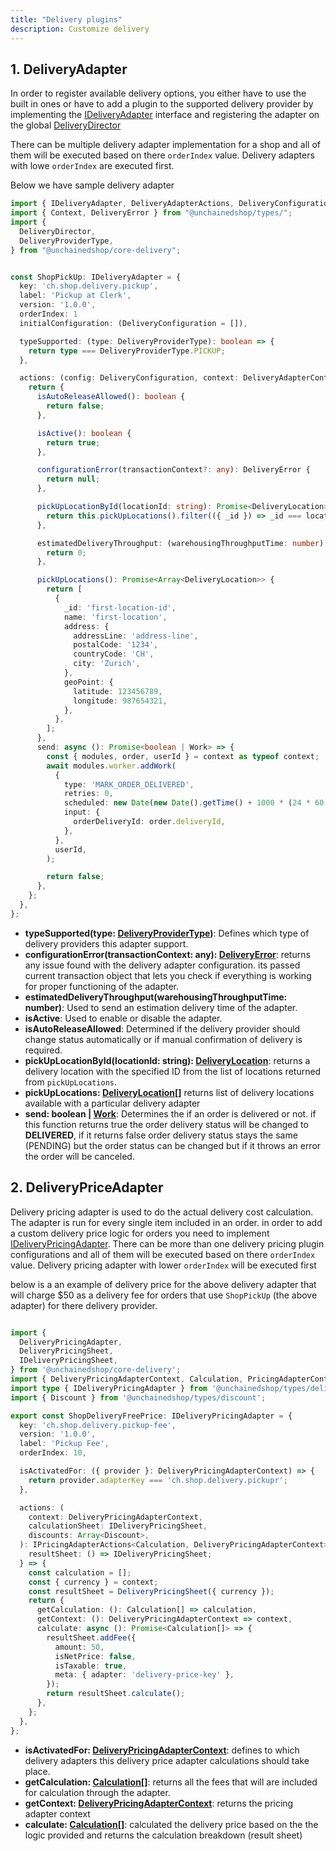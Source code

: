 ```yaml
---
title: "Delivery plugins"
description: Customize delivery 
---
```


## 1. DeliveryAdapter

In order to register available delivery options, you either have to use the built in ones or have to add a plugin to the supported delivery provider by implementing the [IDeliveryAdapter](https://docs.unchained.shop/types/types/delivery.IDeliveryAdapter.html) interface and registering the adapter on the global [DeliveryDirector](https://docs.unchained.shop/types/types/delivery.IDeliveryDirector.html)

There can be multiple delivery adapter implementation for a shop and all of them will be executed based on there `orderIndex` value. Delivery adapters with lowe `orderIndex` are executed first.

Below we have sample delivery adapter 

```typescript
import { IDeliveryAdapter, DeliveryAdapterActions, DeliveryConfiguration, DeliveryAdapterContext, DeliveryLocation } from "@unchainedshop/types/delivery";
import { Context, DeliveryError } from "@unchainedshop/types/";
import {
  DeliveryDirector,
  DeliveryProviderType,
} from "@unchainedshop/core-delivery";


const ShopPickUp: IDeliveryAdapter = {
  key: 'ch.shop.delivery.pickup',
  label: 'Pickup at Clerk',
  version: '1.0.0',
  orderIndex: 1
  initialConfiguration: (DeliveryConfiguration = []),

  typeSupported: (type: DeliveryProviderType): boolean => {
    return type === DeliveryProviderType.PICKUP;
  },

  actions: (config: DeliveryConfiguration, context: DeliveryAdapterContext, unchainedAPI: UnchainedCore): DeliveryAdapterActions => {
    return {
      isAutoReleaseAllowed(): boolean {
        return false;
      },

      isActive(): boolean {
        return true;
      },

      configurationError(transactionContext?: any): DeliveryError {
        return null;
      },

      pickUpLocationById(locationId: string): Promise<DeliveryLocation> {
        return this.pickUpLocations().filter(({ _id }) => _id === locationId);
      },

      estimatedDeliveryThroughput: (warehousingThroughputTime: number) : Promise<number>  => {
        return 0;
      },

      pickUpLocations(): Promise<Array<DeliveryLocation>> {
        return [
          {
            _id: 'first-location-id',
            name: 'first-location',
            address: {
              addressLine: 'address-line',
              postalCode: '1234',
              countryCode: 'CH',
              city: 'Zurich',
            },
            geoPoint: {
              latitude: 123456789,
              longitude: 987654321,
            },
          },
        ];
      },
      send: async (): Promise<boolean | Work> => {
        const { modules, order, userId } = context as typeof context;
        await modules.worker.addWork(
          {
            type: 'MARK_ORDER_DELIVERED',
            retries: 0,
            scheduled: new Date(new Date().getTime() + 1000 * (24 * 60 * 60)),
            input: {
              orderDeliveryId: order.deliveryId,
            },
          },
          userId,
        );

        return false;
      },
    };
  },
};
```

- **typeSupported(type: [DeliveryProviderType](https://docs.unchained.shop/types/enums/delivery.DeliveryProviderType.html))**: Defines which type of delivery providers this adapter support.
- **configurationError(transactionContext: any): [DeliveryError](https://docs.unchained.shop/types/enums/delivery.DeliveryError.html)**: returns any issue found with the delivery adapter configuration.  its passed current transaction object that lets you check if everything is working for proper functioning of the adapter.
- **estimatedDeliveryThroughput(warehousingThroughputTime: number)**: Used to send an estimation delivery time of the adapter.
- **isActive**: Used to enable or disable the adapter.
- **isAutoReleaseAllowed**: Determined if the delivery provider should change status automatically or if manual confirmation of delivery is required.
- **pickUpLocationById(locationId: string): [DeliveryLocation](https://docs.unchained.shop/types/interfaces/delivery.DeliveryLocation.html)**: returns a delivery location with the specified ID from the list of locations returned from `pickUpLocations`.
- **pickUpLocations: [DeliveryLocation](https://docs.unchained.shop/types/interfaces/delivery.DeliveryLocation.html)[]** returns list of delivery locations available with a particular delivery adapter
- **send: boolean | [Work](https://docs.unchained.shop/types/types/worker.Work.html)**: Determines the if an order is delivered or not. if this function returns true the order delivery status will be changed to **DELIVERED**, if it returns false order delivery status stays the same (PENDING) but the order status can be changed but if it throws an error the order will be canceled.



## 2. DeliveryPriceAdapter

Delivery pricing adapter is used to do the actual delivery cost calculation. The adapter is run for every single item included in an order.
in order to add a custom delivery price logic for orders you need to implement [IDeliveryPricingAdapter](https://docs.unchained.shop/types/types/delivery_pricing.IDeliveryPricingAdapter.html).
There can be more than one delivery pricing plugin configurations and all of them will be executed based on there `orderIndex` value. Delivery pricing adapter with lower `orderIndex` will be executed first

below is a an example of delivery price for the above delivery adapter that will charge $50  as a delivery fee for orders that use `ShopPickUp` (the above adapter) for there delivery provider.

```typescript

import {
  DeliveryPricingAdapter,
  DeliveryPricingSheet,
  IDeliveryPricingSheet,
} from '@unchainedshop/core-delivery';
import { DeliveryPricingAdapterContext, Calculation, PricingAdapterContext } from '@unchainedshop/types';
import type { IDeliveryPricingAdapter } from '@unchainedshop/types/delivery.pricing';
import { Discount } from '@unchainedshop/types/discount';

export const ShopDeliveryFreePrice: IDeliveryPricingAdapter = {
  key: 'ch.shop.delivery.pickup-fee',
  version: '1.0.0',
  label: 'Pickup Fee',
  orderIndex: 10,

  isActivatedFor: ({ provider }: DeliveryPricingAdapterContext) => {
    return provider.adapterKey === 'ch.shop.delivery.pickupr';
  },

  actions: (
    context: DeliveryPricingAdapterContext,
    calculationSheet: IDeliveryPricingSheet,
    discounts: Array<Discount>,
  ): IPricingAdapterActions<Calculation, DeliveryPricingAdapterContext> & {
    resultSheet: () => IDeliveryPricingSheet;
  } => {
    const calculation = [];
    const { currency } = context;
    const resultSheet = DeliveryPricingSheet({ currency });
    return {
      getCalculation: (): Calculation[] => calculation,
      getContext: (): DeliveryPricingAdapterContext => context,
      calculate: async (): Promise<Calculation[]> => {
        resultSheet.addFee({
          amount: 50,
          isNetPrice: false,
          isTaxable: true,
          meta: { adapter: 'delivery-price-key' },
        });
        return resultSheet.calculate();
      },
    };
  },
};


```

- **isActivatedFor: [DeliveryPricingAdapterContext](https://docs.unchained.shop/types/interfaces/delivery_pricing.DeliveryPricingAdapterContext.html)**: defines to which delivery adapters this delivery price adapter calculations should take place.
- **getCalculation: [Calculation[]](https://docs.unchained.shop/types/interfaces/pricing.PricingSheetParams.html#calculation)**: returns all the fees that will are included for calculation through the adapter.
- **getContext: [DeliveryPricingAdapterContext](https://docs.unchained.shop/types/interfaces/delivery_pricing.DeliveryPricingAdapterContext.html)**: returns the pricing adapter context
- **calculate: [Calculation[]](https://docs.unchained.shop/types/interfaces/pricing.PricingSheetParams.html#calculation)**: calculated the delivery price based on the the logic provided and returns the calculation breakdown (result sheet)